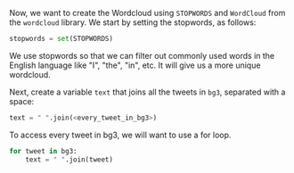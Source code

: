<!--title={Combining Words From Tweets}-->

Now, we want to create the Wordcloud using `STOPWORDS` and `WordCloud` from the `wordcloud` library. We start by setting the stopwords, as follows:

```python
stopwords = set(STOPWORDS)
```

We use stopwords so that we can filter out commonly used words in the English language like "I", "the", "in", etc. It will give us a more unique wordcloud.



Next, create a variable `text` that joins all the tweets in `bg3`, separated with a space:

```python
text = " ".join(<every_tweet_in_bg3>)
```

To access every tweet in bg3, we will want to use a for loop.

```python
for tweet in bg3:
    text = " ".join(tweet)
```